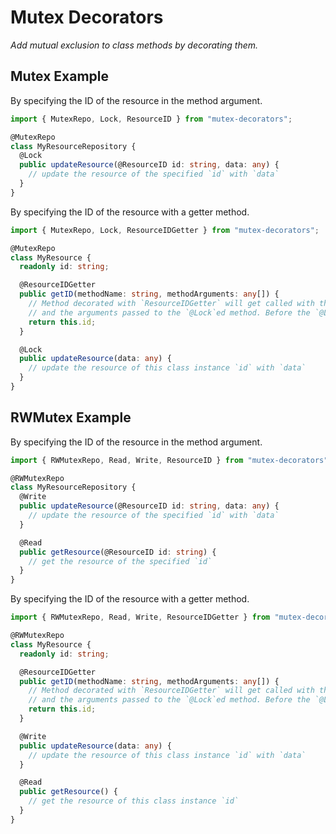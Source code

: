 # Mutex Decorators

_Add mutual exclusion to class methods by decorating them._

## Mutex Example

By specifying the ID of the resource in the method argument.

```ts
import { MutexRepo, Lock, ResourceID } from "mutex-decorators";

@MutexRepo
class MyResourceRepository {
  @Lock
  public updateResource(@ResourceID id: string, data: any) {
    // update the resource of the specified `id` with `data`
  }
}
```

By specifying the ID of the resource with a getter method.

```ts
import { MutexRepo, Lock, ResourceIDGetter } from "mutex-decorators";

@MutexRepo
class MyResource {
  readonly id: string;

  @ResourceIDGetter
  public getID(methodName: string, methodArguments: any[]) {
    // Method decorated with `ResourceIDGetter` will get called with the name of the `@Lock`ed method
    // and the arguments passed to the `@Lock`ed method. Before the `@Lock`ed method is executed.
    return this.id;
  }

  @Lock
  public updateResource(data: any) {
    // update the resource of this class instance `id` with `data`
  }
}
```

## RWMutex Example

By specifying the ID of the resource in the method argument.

```ts
import { RWMutexRepo, Read, Write, ResourceID } from "mutex-decorators";

@RWMutexRepo
class MyResourceRepository {
  @Write
  public updateResource(@ResourceID id: string, data: any) {
    // update the resource of the specified `id` with `data`
  }

  @Read
  public getResource(@ResourceID id: string) {
    // get the resource of the specified `id`
  }
}
```

By specifying the ID of the resource with a getter method.

```ts
import { RWMutexRepo, Read, Write, ResourceIDGetter } from "mutex-decorators";

@RWMutexRepo
class MyResource {
  readonly id: string;

  @ResourceIDGetter
  public getID(methodName: string, methodArguments: any[]) {
    // Method decorated with `ResourceIDGetter` will get called with the name of the `@Lock`ed method
    // and the arguments passed to the `@Lock`ed method. Before the `@Lock`ed method is executed.
    return this.id;
  }

  @Write
  public updateResource(data: any) {
    // update the resource of this class instance `id` with `data`
  }

  @Read
  public getResource() {
    // get the resource of this class instance `id`
  }
}
```
